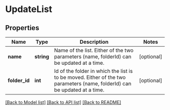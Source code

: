 # UpdateList

## Properties
Name | Type | Description | Notes
------------ | ------------- | ------------- | -------------
**name** | **string** | Name of the list. Either of the two parameters (name, folderId) can be updated at a time. | [optional] 
**folder_id** | **int** | Id of the folder in which the list is to be moved. Either of the two parameters (name, folderId) can be updated at a time. | [optional] 

[[Back to Model list]](../README.md#documentation-for-models) [[Back to API list]](../README.md#documentation-for-api-endpoints) [[Back to README]](../README.md)


